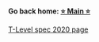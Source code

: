 **Go back home: <a href="https://rockartist33.github.io/T-Level-Revision-dpdd/">⭐ Main ⭐</a>**


















<a href="https://rockartist33.github.io/T-Level-Revision-dpdd/content/Misc/pdf/t-level-spec-2020.pdf#page=32">T-Level spec 2020 page</a>